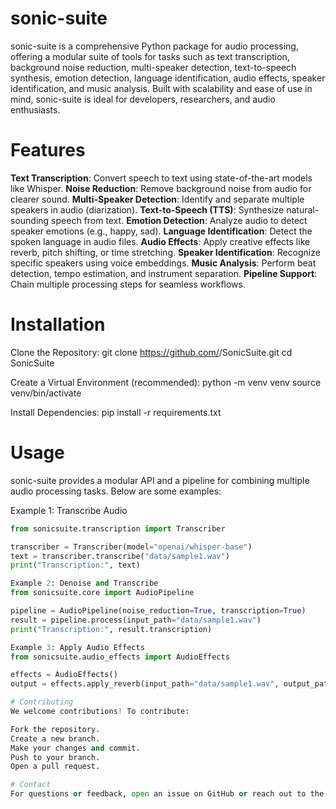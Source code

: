 # sonic-suite
sonic-suite is a comprehensive Python package for audio processing, offering a modular suite of tools for tasks such as text transcription, background noise reduction, multi-speaker detection, text-to-speech synthesis, emotion detection, language identification, audio effects, speaker identification, and music analysis. Built with scalability and ease of use in mind, sonic-suite is ideal for developers, researchers, and audio enthusiasts.

# Features
**Text Transcription**: Convert speech to text using state-of-the-art models like Whisper.
**Noise Reduction**: Remove background noise from audio for clearer sound.
**Multi-Speaker Detection**: Identify and separate multiple speakers in audio (diarization).
**Text-to-Speech (TTS)**: Synthesize natural-sounding speech from text.
**Emotion Detection**: Analyze audio to detect speaker emotions (e.g., happy, sad).
**Language Identification**: Detect the spoken language in audio files.
**Audio Effects**: Apply creative effects like reverb, pitch shifting, or time stretching.
**Speaker Identification**: Recognize specific speakers using voice embeddings.
**Music Analysis**: Perform beat detection, tempo estimation, and instrument separation.
**Pipeline Support**: Chain multiple processing steps for seamless workflows.

# Installation
Clone the Repository:
git clone https://github.com/<your-username>/SonicSuite.git
cd SonicSuite

Create a Virtual Environment (recommended):
python -m venv venv
source venv/bin/activate

Install Dependencies:
pip install -r requirements.txt

# Usage
sonic-suite provides a modular API and a pipeline for combining multiple audio processing tasks. Below are some examples:

Example 1: Transcribe Audio
```python
from sonicsuite.transcription import Transcriber

transcriber = Transcriber(model="openai/whisper-base")
text = transcriber.transcribe("data/sample1.wav")
print("Transcription:", text)

Example 2: Denoise and Transcribe
from sonicsuite.core import AudioPipeline

pipeline = AudioPipeline(noise_reduction=True, transcription=True)
result = pipeline.process(input_path="data/sample1.wav")
print("Transcription:", result.transcription)

Example 3: Apply Audio Effects
from sonicsuite.audio_effects import AudioEffects

effects = AudioEffects()
output = effects.apply_reverb(input_path="data/sample1.wav", output_path="output/reverbed.wav")

# Contributing
We welcome contributions! To contribute:

Fork the repository.
Create a new branch.
Make your changes and commit.
Push to your branch.
Open a pull request.

# Contact
For questions or feedback, open an issue on GitHub or reach out to the maintainers at rajkrishan13@gmail.com.
